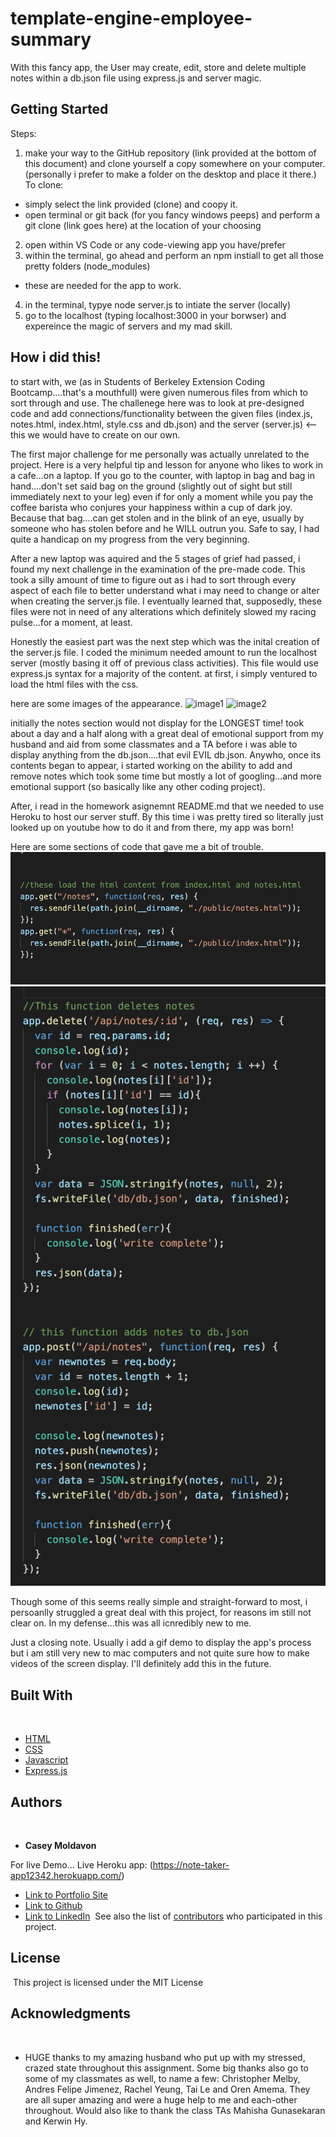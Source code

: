 # template-engine-employee-summary

With this fancy app, the User may create, edit, store and delete multiple notes within a db.json file using express.js and server magic.
​
## Getting Started

Steps:
1) make your way to the GitHub repository (link provided at the bottom of this document) and clone yourself a copy somewhere on your computer.
(personally i prefer to make a folder on the desktop and place it there.)
To clone:
- simply select the link provided (clone) and coopy it.
- open terminal or git back (for you fancy windows peeps) and perform a git clone (link goes here) at the location of your choosing

2) open within VS Code or any code-viewing app you have/prefer
3) within the terminal, go ahead and perform an npm instiall to get all those pretty folders (node_modules)
- these are needed for the app to work.

4) in the terminal, typye node server.js to intiate the server (locally)
5) go to the localhost (typing localhost:3000 in your borwser) and expereince the magic of servers and my mad skill.



##  How i did this!

to start with, we (as in Students of Berkeley Extension Coding Bootcamp....that's a mouthfull) were given numerous files from which to sort through and use. The challenege here was to look at pre-designed code and add connections/functionality between the given files (index.js, notes.html, index.html, style.css and db.json) and the server (server.js) <-- this we would have to create on our own.

The first major challenge for me personally was actually unrelated to the project. Here is a very helpful tip and lesson for anyone who likes to work in a cafe...on a laptop. If you go to the counter, with laptop in bag and bag in hand....don't set said bag on the ground (slightly out of sight but still immediately next to your leg) even if for only a moment while you pay the coffee barista who conjures your happiness within a cup of dark joy. Because that bag....can get stolen and in the blink of an eye, usually by someone who has stolen before and he WILL outrun you. Safe to say, I had quite a handicap on my progress from the very beginning.

After a new laptop was aquired and the 5 stages of grief had passed, i found my next challenge in the examination of the pre-made code. This took a silly amount of time to figure out as i had to sort through every aspect of each file to better understand what i may need to change or alter when creating the server.js file. I eventually learned that, supposedly, these files were not in need of any alterations which definitely slowed my racing pulse...for a moment, at least.

Honestly the easiest part was the next step which was the inital creation of the server.js file. I coded the minimum needed amount to run the localhost server (mostly basing it off of previous class activities). This file would use express.js syntax for a majority of the content. at first, i simply ventured to load the html files with the css.

here are some images of the appearance.
![image1](images/index.page.png)
![image2](images/notes.page.png)

initially the notes section would not display for the LONGEST time! took about a day and a half along with a great deal of emotional support from my husband and aid from some classmates and a TA before i was able to display anything from the db.json....that evil EVIL db.json. Anywho, once its contents began to appear, i started working on the ability to add and remove notes which took some time but mostly a lot of googling...and more emotional support (so basically like any other coding project).

After, i read in the homework asignemnt README.md that we needed to use Heroku to host our server stuff. By this time i was pretty tired so literally just looked up on youtube how to do it and from there, my app was born!

Here are some sections of code that gave me a bit of trouble.
![image](images/code-1.png)
![image](images/code-2.png)

Though some of this seems really simple and straight-forward to most, i persoanlly struggled a great deal with this project, for reasons im still not clear on. In my defense...this was all icnredibly new to me.

Just a closing note. Usually i add a gif demo to display the app's process but i am still very new to mac computers and not quite sure how to make videos of the screen display. I'll definitely add this in the future.

## Built With
​
* [HTML](https://developer.mozilla.org/en-US/docs/Web/HTML)
* [CSS](https://developer.mozilla.org/en-US/docs/Web/CSS)
* [Javascript](https://developer.mozilla.org/en-US/docs/Web/JavaScript)
* [Express.js](https://expressjs.com/)
​
​
## Authors
​
* **Casey Moldavon** 

For live Demo...
Live Heroku app: (https://note-taker-app12342.herokuapp.com/)
​
- [Link to Portfolio Site](https://casey-moldavon.github.io/updated-portfolio-page/)
- [Link to Github](https://github.com/casey-moldavon/note-taker)
- [Link to LinkedIn](https://www.linkedin.com/in/casey-moldavon-442a1761/)
​
See also the list of [contributors](https://github.com/your/project/contributors) who participated in this project.
​
## License
​
This project is licensed under the MIT License 
​
## Acknowledgments
​
* HUGE thanks to my amazing husband who put up with my stressed, crazed state throughout this assignment. Some big thanks also go to some of my classmates as well, to name a few: Christopher Melby, Andres Felipe Jimenez, Rachel Yeung, Tai Le and Oren Amema. They are all super amazing and were a huge help to me and each-other throughout. Would also like to thank the class TAs Mahisha Gunasekaran and Kerwin Hy.